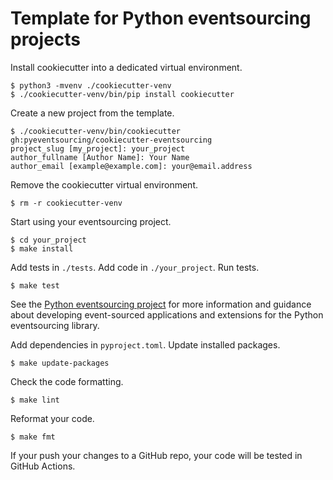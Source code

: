 # Template for Python eventsourcing projects

Install cookiecutter into a dedicated virtual environment.

    $ python3 -mvenv ./cookiecutter-venv
    $ ./cookiecutter-venv/bin/pip install cookiecutter

Create a new project from the template.

    $ ./cookiecutter-venv/bin/cookiecutter gh:pyeventsourcing/cookiecutter-eventsourcing
    project_slug [my_project]: your_project 
    author_fullname [Author Name]: Your Name
    author_email [example@example.com]: your@email.address

Remove the cookiecutter virtual environment.

    $ rm -r cookiecutter-venv

Start using your eventsourcing project.

    $ cd your_project
    $ make install

Add tests in `./tests`. Add code in `./your_project`. Run tests.

    $ make test

See the [Python eventsourcing project](https://github.com/pyeventsourcing/eventsourcing)
for more information and guidance about developing event-sourced applications
and extensions for the Python eventsourcing library.

Add dependencies in `pyproject.toml`. Update installed packages.

    $ make update-packages

Check the code formatting.

    $ make lint

Reformat your code.

    $ make fmt

If your push your changes to a GitHub repo, your code will be tested in GitHub Actions.
